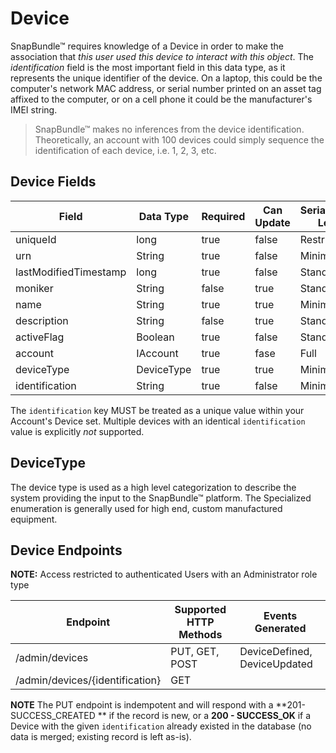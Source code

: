 # Device
SnapBundle™ requires knowledge of a Device in order to make the association that _this user used this device to interact with this object_. The _identification_ field is the most important field in this data type, as it represents the unique identifier of the device. On a laptop, this could be the computer's network MAC address, or serial number printed on an asset tag affixed to the computer, or on a cell phone it could be the manufacturer's IMEI string.

> SnapBundle™ makes no inferences from the device identification. Theoretically, an account with 100 devices could simply sequence the identification of each device, i.e. 1, 2, 3, etc.

## Device Fields
Field | Data Type | Required | Can Update | Serialization Level | Default Value
------------ | ------------- | ------------ | ------------ | ------------ | ------------
uniqueId | long  | true | false | Restricted | Generated
urn | String  | true | false | Minimum | Generated
lastModifiedTimestamp | long   | true | false | Standard | Generated
moniker | String  | false | true | Standard | null
name | String  | true | true | Minimum | 
description | String  | false | true | Standard | 
activeFlag | Boolean  | true | false | Standard  | 
account | IAccount  | true | fase | Full | Generated
deviceType | DeviceType | true | true | Minimum | Unknown 
identification | String | true | false | Minimum |

The `identification` key MUST be treated as a unique value within your Account's Device set. Multiple devices with an identical `identification` value is explicitly _not_ supported.

## DeviceType
The device type is used as a high level categorization to describe the system providing the input to the SnapBundle™ platform. The Specialized enumeration is generally used for high end, custom manufactured equipment.

## Device Endpoints
**NOTE:** Access restricted to authenticated Users with an Administrator role type

Endpoint | Supported HTTP Methods | Events Generated
------------ | ------------- | ------------
/admin/devices | PUT, GET, POST  | DeviceDefined, DeviceUpdated
/admin/devices/{identification} | GET | 

**NOTE** The PUT endpoint is indempotent and will respond with a **201- SUCCESS_CREATED ** if the record is new, or a **200 - SUCCESS_OK** if a Device with the given `identification` already existed in the database (no data is merged; existing record is left as-is).